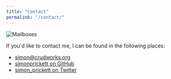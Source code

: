 ```yaml
---
title: "Contact"
permalink: "/contact/"
---
```

<img src="{{site.baseurl}}/assets/images/contactbanner.jpg" class="img-fluid" alt="Mailboxes">
<p>If you'd like to contact me, I can be found in the following places:</p>
<ul class="list-group">
    <li class="list-group-item"><strong><i class="far fa-envelope"></i></strong> <a href="mailto:simon@crudworks.org">simon@crudworks.org</a></li>
        <li class="list-group-item"><strong><i class="fab fa-github"></i></strong> <a href="https://github.com/simonprickett">simonprickett on GitHub</a></li>
    <li class="list-group-item"><strong><i class="fab fa-twitter"></i></strong> <a href="https://twitter.com/simon_prickett">simon_prickett on Twitter</a></li>
</ul>
